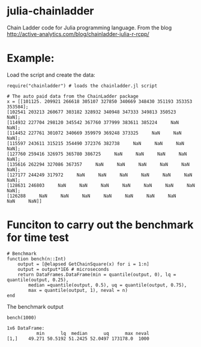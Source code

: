 julia-chainladder
=================

Chain Ladder code for Julia programming language. From the blog http://active-analytics.com/blog/chainladder-julia-r-rcpp/

# Example:

Load the script and create the data:

```
require("chainladder") # loads the chainladder.jl script

# The auto paid data from the ChainLadder package
x = [[101125. 209921 266618 305107 327850 340669 348430 351193 353353 353584];
[102541 203213 260677 303182 328932 340948 347333 349813 350523     NaN];
[114932 227704 298120 345542 367760 377999 383611 385224     NaN     NaN];
[114452 227761 301072 340669 359979 369248 373325     NaN     NaN     NaN];
[115597 243611 315215 354490 372376 382738     NaN     NaN     NaN     NaN];
[127760 259416 326975 365780 386725     NaN     NaN     NaN     NaN     NaN];
[135616 262294 327086 367357     NaN     NaN     NaN     NaN     NaN     NaN];
[127177 244249 317972     NaN     NaN     NaN     NaN     NaN     NaN     NaN];
[128631 246803     NaN     NaN     NaN     NaN     NaN     NaN     NaN     NaN];
[126288     NaN     NaN     NaN     NaN     NaN     NaN     NaN     NaN     NaN]]
```

# Funciton to carry out the benchmark for time test

```
# Benchmark
function bench(n::Int)
	output = [@elapsed GetChainSquare(x) for i = 1:n]
	output = output*1E6 # microseconds
	return DataFrames.DataFrame(min = quantile(output, 0), lq = quantile(output, 0.25), 
		median =quantile(output, 0.5), uq = quantile(output, 0.75), 
		max = quantile(output, 1), neval = n)
end
```

The benchmark output

```
bench(1000)

1x6 DataFrame:
           min      lq  median      uq      max neval
[1,]    49.271 50.5192 51.2425 52.0497 173178.0  1000
```
